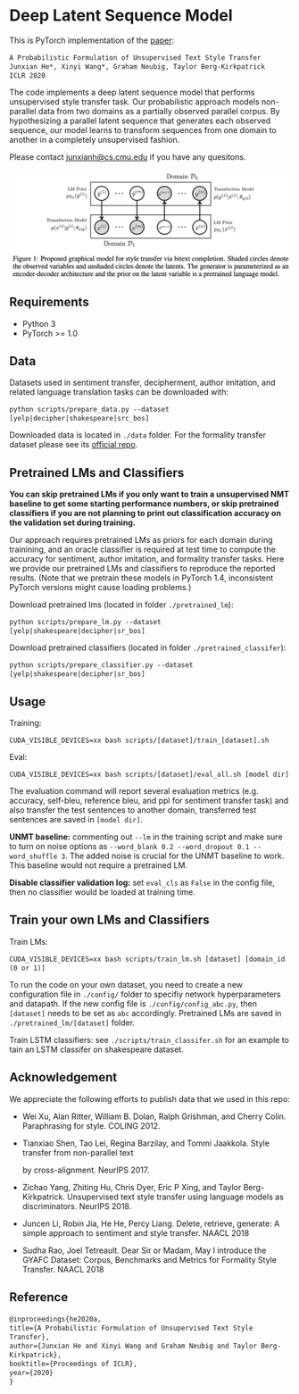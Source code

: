 # Deep Latent Sequence Model
This is PyTorch implementation of the [paper](https://arxiv.org/abs/2002.03912): 

```
A Probabilistic Formulation of Unsupervised Text Style Transfer
Junxian He*, Xinyi Wang*, Graham Neubig, Taylor Berg-Kirkpatrick
ICLR 2020
```

The code implements a deep latent sequence model that performs unsupervised style transfer task. Our probabilistic approach models non-parallel data from two domains as a partially observed parallel corpus. By hypothesizing a parallel latent sequence that generates each observed sequence, our model learns to transform sequences from one domain to another in a completely unsupervised fashion.

Please contact junxianh@cs.cmu.edu if you have any quesitons.

<img align="center" src="images/model.png" />

## Requirements

* Python 3
* PyTorch >= 1.0

## Data
Datasets used in sentiment transfer, decipherment, author imitation, and related language translation tasks  can be downloaded with:
```
python scripts/prepare_data.py --dataset [yelp|decipher|shakespeare|src_bos]
```
Downloaded data is located in `./data` folder. For the formality transfer dataset please see its [official repo](https://github.com/raosudha89/GYAFC-corpus).

## Pretrained LMs and Classifiers
**You can skip pretrained LMs if you only want to train a unsupervised NMT baseline to get some starting performance numbers, or skip pretrained classifiers if you are not planning to print out classification accuracy on the validation set during training.**

Our approach requires pretrained LMs as priors for each domain during trainining, and an oracle classifier is required at test time to compute the accuracy for sentiment, author imitation, and formality transfer tasks. Here we provide our pretrained LMs and classifiers to reproduce the reported results. (Note that we pretrain these models in PyTorch 1.4, inconsistent PyTorch versions might cause loading problems.)

Download pretrained lms (located in folder `./pretrained_lm`):
```
python scripts/prepare_lm.py --dataset [yelp|shakespeare|decipher|sr_bos]
```

Download pretrained classifiers (located in folder `./pretrained_classifer`):
```
python scripts/prepare_classifier.py --dataset [yelp|shakespeare|decipher|sr_bos]
```

## Usage
Training:
```
CUDA_VISIBLE_DEVICES=xx bash scripts/[dataset]/train_[dataset].sh
```

Eval:
```
CUDA_VISIBLE_DEVICES=xx bash scripts/[dataset]/eval_all.sh [model dir]
```

The evaluation command will report several evaluation metrics (e.g. accuracy, self-bleu, reference bleu, and ppl for sentiment transfer task) and also transfer the test sentences to another domain, transferred test sentences are saved in `[model dir]`.

**UNMT baseline:** commenting out `--lm` in the training script and make sure to turn on noise options as `--word_blank 0.2 --word_dropout 0.1 --word_shuffle 3`. The added noise is crucial for the UNMT baseline to work. This baseline would not require a pretrained LM.

**Disable classifier validation log:** set `eval_cls` as `False` in the config file, then no classifier would be loaded at training time.



## Train your own LMs and Classifiers

Train LMs:

```
CUDA_VISIBLE_DEVICES=xx bash scripts/train_lm.sh [dataset] [domain_id (0 or 1)]
```

To run the code on your own dataset, you need to create a new configuration file in `./config/` folder to specifiy network hyperparameters and datapath. If the new config file is `./config/config_abc.py`, then `[dataset]` needs to be set as `abc` accordingly. Pretrained LMs are saved in `./pretrained_lm/[dataset]` folder.



Train LSTM classifiers: see `./scripts/train_classifer.sh` for an example to tain an LSTM classifer on shakespeare dataset.


## Acknowledgement

We appreciate the following efforts to publish data that we used in this repo:

* Wei Xu, Alan Ritter, William B. Dolan, Ralph Grishman, and Cherry Colin. Paraphrasing for style. COLING 2012.

* Tianxiao Shen, Tao Lei, Regina Barzilay, and Tommi Jaakkola. Style transfer from non-parallel text

  by cross-alignment. NeurIPS 2017.

* Zichao Yang, Zhiting Hu, Chris Dyer, Eric P Xing, and Taylor Berg-Kirkpatrick. Unsupervised text style transfer using language models as discriminators. NeurIPS 2018.

* Juncen Li, Robin Jia, He He, Percy Liang. Delete, retrieve, generate: A simple approach to sentiment and style transfer. NAACL 2018

* Sudha Rao, Joel Tetreault. Dear Sir or Madam, May I introduce the GYAFC Dataset: Corpus, Benchmarks and Metrics for Formality Style Transfer. NAACL 2018



## Reference

```
@inproceedings{he2020a,
title={A Probabilistic Formulation of Unsupervised Text Style Transfer},
author={Junxian He and Xinyi Wang and Graham Neubig and Taylor Berg-Kirkpatrick},
booktitle={Proceedings of ICLR},
year={2020}
}
```

